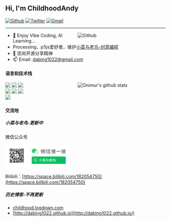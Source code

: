 ## Hi, I'm ChildhoodAndy

[![Github](https://img.shields.io/badge/-Github-000?style=flat&logo=Github&logoColor=white)](https://github.com/dabing1022)
[![Twitter](https://img.shields.io/badge/Tweet--lightgrey?logo=twitter&style=social)](https://twitter.com/ChildhoodAndy)
[![Gmail](https://img.shields.io/badge/-Gmail-c14438?style=flat&logo=Gmail&logoColor=white)](mailto:dabing1022@gmail.com)


** **

<img width="55%" align="right" alt="Github" src="https://raw.githubusercontent.com/onimur/.github/master/.resources/git-header.svg" />

- 🌱 Enjoy Vibe Coding, AI Learning...
- Processing、p5js爱好者，维护[小菜与老鸟-创意编程](https://github.com/xiaocai-laoniao)
- 💬 崇尚开源分享精神
- 📫 Email: dabing1022@gmail.com

#### 语言和技术栈


<p>
  <a href="https://github.com/onimur/handle-path-oz">
    <img width="55%" align="right" alt="Onimur's github stats" src="https://github-readme-stats.vercel.app/api?username=dabing1022&show_icons=true&hide_border=true&theme=merko" />
  </a>
  <!-- Your github readme stats
    You can use this api: https://github.com/anuraghazra/github-readme-stats
  -->
  
  <code><img width="10%" src="https://www.vectorlogo.zone/logos/swift/swift-ar21.svg"></code>
  <code><img width="10%" src="https://www.vectorlogo.zone/logos/python/python-ar21.svg"></code>
  <code><img width="10%" src="https://www.vectorlogo.zone/logos/ruby-lang/ruby-lang-ar21.svg"></code>
  <br />
  <code><img width="10%" src="https://www.vectorlogo.zone/logos/apple_objectivec/apple_objectivec-ar21.svg"></code>
  <code><img width="10%" src="https://www.vectorlogo.zone/logos/git-scm/git-scm-ar21.svg"></code>
  <code><img width="10%" src="https://www.vectorlogo.zone/logos/gnu_bash/gnu_bash-ar21.svg"></code>
  <br />
  <code><img width="10%" src="https://www.vectorlogo.zone/logos/dartlang/dartlang-ar21.svg"></code>
</p>


#### 交流地

##### 小菜与老鸟-更新中

微信公众号

<code><img width="40%" src="https://github.com/dabing1022/dabing1022/raw/master/logo_wechat.png"></code>

Bilibili：[https://space.bilibili.com/182054750](https://space.bilibili.com/182054750)

##### 历史博客-不再更新

- [childhood.logdown.com](http://childhood.logdown.com)
- [http://dabing1022.github.io](http://dabing1022.github.io/)

